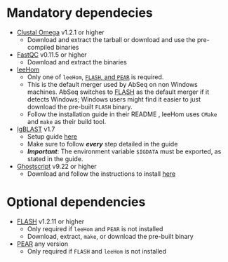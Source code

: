 # Mandatory dependecies
* [Clustal Omega](http://www.clustal.org/omega/) v1.2.1 or higher
    - Download and extract the tarball or download and use the pre-compiled binaries
* [FastQC](https://www.bioinformatics.babraham.ac.uk/projects/download.html#fastqc) v0.11.5 or higher
    - Download and extract the binaries
* [leeHom](https://github.com/grenaud/leeHom)
    - Only one of `leeHom`, [`FLASH`, and `PEAR`](#optional-dependencies) is required.
    - This is the default merger used by AbSeq on non Windows machines. AbSeq switches to [FLASH](#optional-dependencies) as
    the default merger if it detects Windows; Windows users might find it easier to just download the pre-built
    `FLASH` binary.
    - Follow the installation guide in their README , leeHom uses `CMake` and `make` as their build tool.
* [IgBLAST](ftp://ftp.ncbi.nih.gov/blast/executables/igblast/release/) v1.7
    - Setup guide [here](https://ncbi.github.io/igblast/cook/How-to-set-up.html)
    - Make sure to follow **_every_** step detailed in the guide
    - **_Important_**: The environment variable `$IGDATA` must be exported, as stated in the guide.
* [Ghostscript](https://www.ghostscript.com/download/gsdnld.html) v9.22 or higher
    - Download and follow the instructions to install [here](https://www.ghostscript.com/doc/9.22/Install.htm)

# Optional dependencies
* [FLASH](https://sourceforge.net/projects/flashpage/files/) v1.2.11 or higher
    - Only required if `leeHom` and `PEAR` is not installed
    - Download, extract, `make`, or download the pre-built binary
* [PEAR](https://www.h-its.org/downloads/pear-academic/#release) any version
    - Only required if `FLASH` and `leeHom` is not installed
